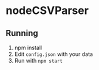 # nodeCSVParser

## Running

1. npm install
2. Edit `config.json` with your data
3. Run with `npm start`
